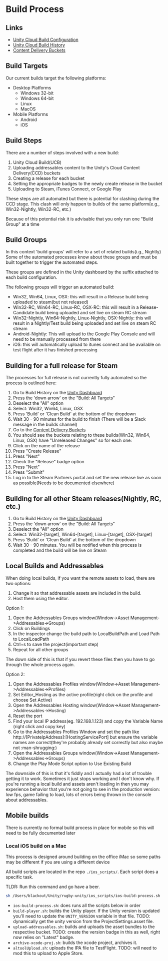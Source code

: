 # Build Process

## Links
- [Unity Cloud Build Configuration](https://dashboard.unity3d.com/organizations/17867078423645/projects/9e85a63f-3908-4e07-a8e2-861b5bb89a8b/cloud-build)
- [Unity Cloud Build History](https://dashboard.unity3d.com/organizations/17867078423645/projects/9e85a63f-3908-4e07-a8e2-861b5bb89a8b/cloud-build/history)
- [Content Delivery Buckets](https://dashboard.unity3d.com/organizations/17867078423645/projects/9e85a63f-3908-4e07-a8e2-861b5bb89a8b/cloud-content-delivery)

## Build Targets
Our current builds target the following platforms:
- Desktop Platforms
  + Windows 32-bit
  + Windows 64-bit
  + Linux
  + MacOS
- Mobile Platforms
  + Android
  + iOS
  
## Build Steps
There are a number of steps involved with a new build:
1. Unity Cloud Build(UCB)
2. Uploading addressables content to the Unity's Cloud Content Delivery(CCD) buckets
3. Creating a release for each bucket
4. Setting the appropriate badges to the newly create release in the bucket
5. Uploading to Steam, iTunes Connect, or Google Play

These steps are all automated but there is potential for clashing during the CCD stage. This clash will only happen to builds of the same platform(e.g., Win32-Nightly, Win32-RC, etc.)

Because of this potential risk it is advisable that you only run one "Build Group" at a time

## Build Groups
In this context 'build groups' will refer to a set of related builds(i.g., Nightly)
Some of the automated processes know about these groups and must be built together to trigger the automated steps.

These groups are defined in the Unity dashboard by the suffix attached to each build configuration. 

The following groups will trigger an automated build:
- Win32, Win64, Linux, OSX: this will result in a Release build being uploaded to steam(but not released)
- Win32-RC, Win64-RC, Linux-RC, OSX-RC: this will result in a Release-Candidate build being uploaded and set live on steam RC stream
- Win32-Nightly, Win64-Nightly, Linux-Nightly, OSX-Nightly: this will result in a Nightly/Test build being uploaded and set live on steam RC stream
- Android-Nightly: This will upload to the Google Play Console and will need to be manually processed from there
- iOS: this will automatically upload to itunes connect and be available on test flight after it has finished processing

## Building for a full release for Steam
The processes for full release is not currently fully automated so the process is outlined here:
1. Go to Build History on the [Unity Dashboard](https://dashboard.unity3d.com/organizations/17867078423645/projects/9e85a63f-3908-4e07-a8e2-861b5bb89a8b/cloud-build/history)
2. Press the 'down arrow' on the "Build: All Targets"
3. Deselect the "All" option
4. Select: Win32, Win64, Linux, OSX
5. Press 'Build' or 'Clean Build' at the bottom of the dropdown
6. Wait 30 - 90 minutes for the build to finish (There will be a Slack message in the builds channel)
7. Go to the [Content Delivery Buckets](https://dashboard.unity3d.com/organizations/17867078423645/projects/9e85a63f-3908-4e07-a8e2-861b5bb89a8b/cloud-content-delivery)
8. You should see the buckets relating to these builds(Win32, Win64, Linux, OSX) have "Unreleased Changes" so for each one:
  1. Click on the name of the release
  2. Press "Create Release"
  3. Press "Next"
  4. Check the "Release" badge option
  5. Press "Next"
  6. Press "Submit"
9. Log in to the Steam Partners portal and set the new release live as soon as possible(Needs to be documented elsewhere)

## Building for all other Steam releases(Nightly, RC, etc.)
1. Go to Build History on the [Unity Dashboard](https://dashboard.unity3d.com/organizations/17867078423645/projects/9e85a63f-3908-4e07-a8e2-861b5bb89a8b/cloud-build/history)
2. Press the 'down arrow' on the "Build: All Targets"
3. Deselect the "All" option
4. Select: Win32-[target], Win64-[target], Linux-[target], OSX-[target]
5. Press 'Build' or 'Clean Build' at the bottom of the dropdown
6. Wait 30 - 90 minutes. You will be notified when this process is completed and the build will be live on Steam

## Local Builds and Addressables
When doing local builds, if you want the remote assets to load, there are two options:
1. Change it so that addressable assets are included in the build.
2. Host them using the editor.

Option 1:
1. Open the Addressables Groups window(Window->Asset Management->Addressables->Groups)
2. Click on Buildings
3. In the inspector change the build path to LocalBuildPath and Load Path to LocalLoadPath
4. Ctrl+s to save the project(important step)
5. Repeat for all other groups

The down side of this is that if you revert these files then you have to go through the whole process again.

Option 2:
1. Open the Addressables Profiles window(Window->Asset Management->Addressables->Profiles)
2. Set Editor_Hosting as the active profile(right click on the profile and choose Set Active)
3. Open the Addressables Hosting window(Window->Asset Management->Addressables->Hosting)
4. Reset the port
5. Find your local IP address(eg. 192.168.1.123) and copy the Variable Name (right click and copy key)
6. Go to the Addressables Profiles Window and set the path like http://[PrivateIpAddress]:[HostingServicePort] but ensure the variable names are correct(they're probably already set correctly but also maybe not :man-shrugging:)
7. Open the Addressables Groups window(Window->Asset Management->Addressables->Groups)
8. Change the Play Mode Script option to Use Existing Build

The downside of this is that it's fiddly and I actually had a lot of trouble getting it to work. Sometimes it just stops working and I don't know why.
If you're running a local build and assets aren't loading in then you may experience behavior that you're not going to see in the production version: low fps, game failing to load, lots of errors being thrown in the console about addressables.

## Mobile builds
There is currently no formal build process in place for mobile so this will need to be fully documented later

### Local iOS build on a Mac
This process is designed around building on the office iMac so some paths may be different if you are using a different device

All build scripts are located in the repo `./ios_scripts/`. Each script does a specific task.

TLDR: Run this command and go have a beer.
```bash
sh /Users/blackout/Unity/rugby-unity/ios_scripts/ios-build-process.sh
```

- `ios-build-process.sh`: does runs all the scripts below in order
- `build-player.sh`: builds the Unity player. If the Unity version is updated you'll need to update the `UNITY_VERSION` variable in that file. TODO: dynamically get the unity version from the ProjectSettings.asset file.
- `upload-addressables.sh`: builds and uploads the asset bundles to the respective bucket. TODO: create the version badge in this as well, right now relies on "Latest" badge.
- `archive-xcode-proj.sh`: builds the xcode project, archives it. 
- `altoolUpload.sh`: uploads the IPA file to TestFlight. TODO: will need to mod this to upload to Apple Store.

